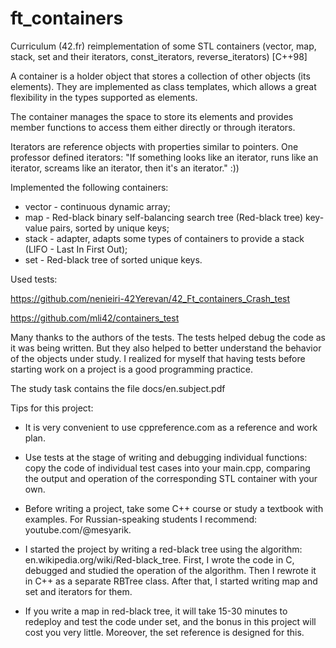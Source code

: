 # ft_containers

Curriculum (42.fr) reimplementation of some STL containers (vector, map, stack, set and their iterators, const_iterators, reverse_iterators) [C++98]

A container is a holder object that stores a collection of other objects (its elements).
They are implemented as class templates, which allows a great flexibility in the types supported as elements.

The container manages the space to store its elements and provides member functions to access them either directly or through iterators.

Iterators are reference objects with properties similar to pointers. One professor defined iterators: "If something looks like an iterator, runs like an iterator, screams like an iterator, then it's an iterator." :))

Implemented the following containers:
- vector - continuous dynamic array;
- map - Red-black binary self-balancing search tree (Red-black tree) key-value pairs, sorted by unique keys;
- stack - adapter, adapts some types of containers to provide a stack (LIFO - Last In First Out);
- set - Red-black tree of sorted unique keys.

Used tests:

https://github.com/nenieiri-42Yerevan/42_Ft_containers_Crash_test

https://github.com/mli42/containers_test

Many thanks to the authors of the tests. The tests helped debug the code as it was being written. But they also helped to better understand the behavior of the objects under study. I realized for myself that having tests before starting work on a project is a good programming practice.

The study task contains the file docs/en.subject.pdf

Tips for this project:

- It is very convenient to use cppreference.com as a reference and work plan.

- Use tests at the stage of writing and debugging individual functions: copy the code of individual test cases into your main.cpp, comparing the output and operation of the corresponding STL container with your own.

- Before writing a project, take some C++ course or study a textbook with examples. For Russian-speaking students I recommend: youtube.com/@mesyarik.

- I started the project by writing a red-black tree using the algorithm: en.wikipedia.org/wiki/Red-black_tree. First, I wrote the code in C, debugged and studied the operation of the algorithm. Then I rewrote it in C++ as a separate RBTree class. After that, I started writing map and set and iterators for them.

- If you write a map in red-black tree, it will take 15-30 minutes to redeploy and test the code under set, and the bonus in this project will cost you very little. Moreover, the set reference is designed for this.
